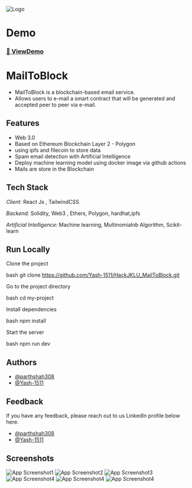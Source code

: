 ![Logo](/ethereum.png)

# Demo
### [🚀 ViewDemo](https://eth-marketplace-one.vercel.app/)

# MailToBlock

- MailToBlock is a blockchain-based email service.
- Allows users to e-mail a smart contract that will be generated and accepted peer to peer via e-mail.

## Features

- Web 3.0
- Based on Ethereum Blockchain Layer 2 - Polygon
- using ipfs and filecoin to store data
- Spam email detection with Artificial Intelligence
- Deploy machine learning model using docker image via github actions
- Mails are store in the Blockchain

## Tech Stack

*Client:* React Js , TailwindCSS

*Backend:* Solidity, Web3 , Ethers, Polygon, hardhat,ipfs

*Artificial Intelligence:* Machine learning, Multinomialnb Algorithm, Scikit-learn


## Run Locally

Clone the project

bash
  git clone https://github.com/Yash-1511/HackJKLU_MailToBlock.git


Go to the project directory

bash
  cd my-project


Install dependencies

bash
  npm install


Start the server

bash
  npm run dev


## Authors

- [@parthshah308](https://www.github.com/parthshah308)
- [@Yash-1511](https://www.github.com/yash-1511)


## Feedback

If you have any feedback, please reach out to us LinkedIn profile below here.
- [@parthshah308](https://www.linkedin.com/in/parth-shah-22aba6224/)
- [@Yash-1511](https://www.linkedin.com/in/yash-parmar-26744b211/)


## Screenshots

![App Screenshot1](./demo1.png)
![App Screenshot2](./demo2.png)
![App Screenshot3](./demo3.png)
![App Screenshot4](./demo4.png)
![App Screenshot4](./demo5.png)
![App Screenshot4](./demo6.png)